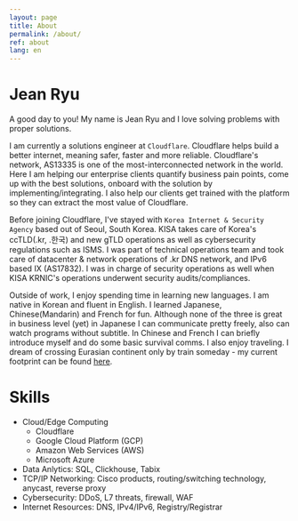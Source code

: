 ```yaml
---
layout: page
title: About
permalink: /about/
ref: about
lang: en
---
```


# Jean Ryu

A good day to you! My name is Jean Ryu and I love solving problems with proper solutions.

I am currently a solutions engineer at `Cloudflare`. Cloudflare helps build a better internet, meaning safer, faster and more reliable. Cloudflare's network, AS13335 is one of the most-interconnected network in the world. Here I am helping our enterprise clients quantify business pain points, come up with the best solutions, onboard with the solution by implementing/integrating. I also help our clients get trained with the platform so they can extract the most value of Cloudflare.

Before joining Cloudflare, I've stayed with `Korea Internet & Security Agency` based out of Seoul, South Korea. KISA takes care of Korea's ccTLD(.kr, .한국) and new gTLD operations as well as cybersecurity regulations such as ISMS. I was part of technical operations team and took care of datacenter & network operations of .kr DNS network, and IPv6 based IX (AS17832). I was in charge of security operations as well when KISA KRNIC's operations underwent security audits/compliances. 

Outside of work, I enjoy spending time in learning new languages. I am native in Korean and fluent in English. I learned Japanese, Chinese(Mandarin) and French for fun. Although none of the three is great in business level (yet) in Japanese I can communicate pretty freely, also can watch programs without subtitle. In Chinese and French I can briefly introduce myself and do some basic survival comms. I also enjoy traveling. I dream of crossing Eurasian continent only by train someday - my current footprint can be found [here][travel-map].

# Skills

- Cloud/Edge Computing
   - Cloudflare
   - Google Cloud Platform (GCP)
   - Amazon Web Services (AWS)
   - Microsoft Azure 
- Data Anlytics: SQL, Clickhouse, Tabix
- TCP/IP Networking: Cisco products, routing/switching technology, anycast, reverse proxy
- Cybersecurity: DDoS, L7 threats, firewall, WAF
- Internet Resources: DNS, IPv4/IPv6, Registry/Registrar

[travel-map]: https://www.mytravelmap.xyz/u/fb1018132231568410;jsessionid=D0E35A020D608DACACBC2805D33A5434?0